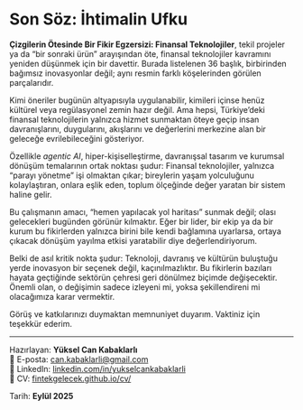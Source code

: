 # Son Söz: İhtimalin Ufku

**Çizgilerin Ötesinde Bir Fikir Egzersizi: Finansal Teknolojiler**, tekil projeler ya da “bir sonraki ürün” arayışından öte, finansal teknolojiler kavramını yeniden düşünmek için bir davettir. Burada listelenen 36 başlık, birbirinden bağımsız inovasyonlar değil; aynı resmin farklı köşelerinden görülen parçalarıdır.  

Kimi öneriler bugünün altyapısıyla uygulanabilir, kimileri içinse henüz kültürel veya regülasyonel zemin hazır değil. Ama hepsi, Türkiye’deki finansal teknolojilerin yalnızca hizmet sunmaktan öteye geçip insan davranışlarını, duygularını, akışlarını ve değerlerini merkezine alan bir geleceğe evrilebileceğini gösteriyor.  

Özellikle *agentic AI*, hiper-kişiselleştirme, davranışsal tasarım ve kurumsal dönüşüm temalarının ortak noktası şudur: Finansal teknolojiler, yalnızca “parayı yönetme” işi olmaktan çıkar; bireylerin yaşam yolculuğunu kolaylaştıran, onlara eşlik eden, toplum ölçeğinde değer yaratan bir sistem haline gelir.  

Bu çalışmanın amacı, “hemen yapılacak yol haritası” sunmak değil; olası gelecekleri bugünden görünür kılmaktır. Eğer bir lider, bir ekip ya da bir kurum bu fikirlerden yalnızca birini bile kendi bağlamına uyarlarsa, ortaya çıkacak dönüşüm yayılma etkisi yaratabilir diye değerlendiriyorum.  

Belki de asıl kritik nokta şudur: Teknoloji, davranış ve kültürün buluştuğu yerde inovasyon bir seçenek değil, kaçınılmazlıktır. Bu fikirlerin bazıları hayata geçtiğinde sektörün çehresi geri dönülmez biçimde değişecektir. Önemli olan, o değişimin sadece izleyeni mi, yoksa şekillendireni mi olacağımıza karar vermektir.  

Görüş ve katkılarınızı duymaktan memnuniyet duyarım. Vaktiniz için teşekkür ederim.  

---

Hazırlayan: **Yüksel Can Kabaklarlı**  
📧 E-posta: [can.kabaklarli@gmail.com](mailto:can.kabaklarli@gmail.com)  
🔗 LinkedIn: [linkedin.com/in/yukselcankabaklarli](https://www.linkedin.com/in/yukselcankabaklarli/)  
📄 CV: [fintekgelecek.github.io/cv/](http://fintekgelecek.github.io/cv/)  

Tarih: **Eylül 2025**
